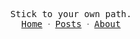 <p align="center">
  <samp>
    Stick to your own path.
    <br/>
    <a href="https://auu.zone/home">Home</a> ᐧ
    <a href="https://auu.zone/posts">Posts</a> ᐧ
    <a href="https://auu.zone/about">About</a>
  </samp>
</p>
